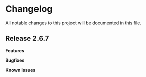# Changelog

All notable changes to this project will be documented in this file.

## Release 2.6.7

**Features**

**Bugfixes**

**Known Issues**
